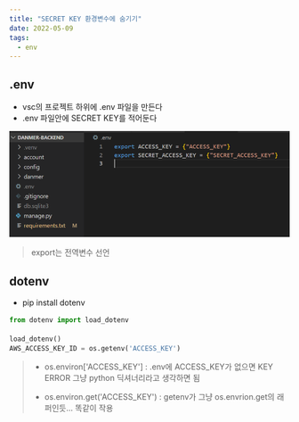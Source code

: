 ```yaml
---
title: "SECRET KEY 환경변수에 숨기기"
date: 2022-05-09
tags:
  - env
---
```




## .env

* vsc의 프로젝트 하위에 .env 파일을 만든다
* .env 파일안에 SECRET KEY를 적어둔다

![](./env_capture.png)

>  export는 전역변수 선언



## dotenv

* pip install dotenv

```python
from dotenv import load_dotenv

load_dotenv()
AWS_ACCESS_KEY_ID = os.getenv('ACCESS_KEY')
```

> * os.environ['ACCESS_KEY'] : .env에 ACCESS_KEY가 없으면 KEY ERROR 그냥 python 딕셔너리라고 생각하면 됨
>
> * os.environ.get('ACCESS_KEY') : getenv가 그냥 os.envrion.get의 래퍼인듯... 똑같이 작용
>
>   
